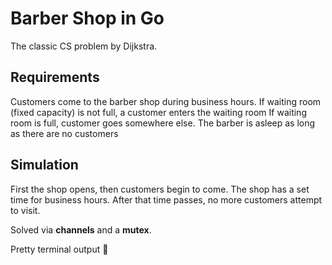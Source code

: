 # Barber Shop in Go

The classic CS problem by Dijkstra.

## Requirements 

Customers come to the barber shop during business hours.
If waiting room (fixed capacity) is not full, a customer enters the waiting room
If waiting room is full, customer goes somewhere else.
The barber is asleep as long as there are no customers

## Simulation

First the shop opens, then customers begin to come.
The shop has a set time for business hours. After that time passes, no more customers attempt to visit.

Solved via **channels** and a **mutex**.

Pretty terminal output 🤩